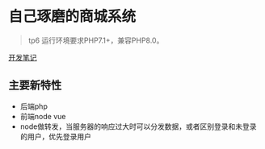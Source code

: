 <!--
 * @name: wjl
 * @Date: 2021-01-17 15:43:12
 * @LastEditTime: 2021-01-18 13:58:52
-->

自己琢磨的商城系统
===============

> tp6 运行环境要求PHP7.1+，兼容PHP8.0。

[开发笔记](./开发笔记.md) 



## 主要新特性

* 后端php
* 前端node vue
* node做转发，当服务器的响应过大时可以分发数据，或者区别登录和未登录的用户，优先登录用户 
